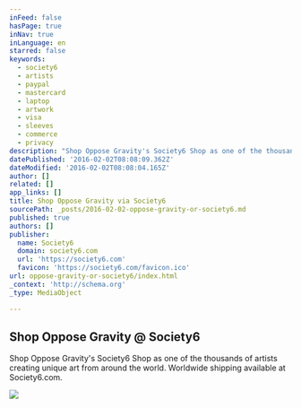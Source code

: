 ```yaml
---
inFeed: false
hasPage: true
inNav: true
inLanguage: en
starred: false
keywords:
  - society6
  - artists
  - paypal
  - mastercard
  - laptop
  - artwork
  - visa
  - sleeves
  - commerce
  - privacy
description: "Shop Oppose Gravity's Society6 Shop as one of the thousands of artists creating unique art from around the world. Worldwide shipping available at Society6.com."
datePublished: '2016-02-02T08:08:09.362Z'
dateModified: '2016-02-02T08:08:04.165Z'
author: []
related: []
app_links: []
title: Shop Oppose Gravity via Society6
sourcePath: _posts/2016-02-02-oppose-gravity-or-society6.md
published: true
authors: []
publisher:
  name: Society6
  domain: society6.com
  url: 'https://society6.com'
  favicon: 'https://society6.com/favicon.ico'
url: oppose-gravity-or-society6/index.html
_context: 'http://schema.org'
_type: MediaObject

---
```

<article style=""><h1>Shop Oppose Gravity @ Society6</h1><p>Shop Oppose Gravity's Society6 Shop as one of the thousands of artists creating unique art from around the world. Worldwide shipping available at Society6.com.</p><img src="https://s3-us-west-2.amazonaws.com/the-grid-img/p/27f7d92f80f1a0caccb642d0131e32521a1562c7.jpg" /></article>